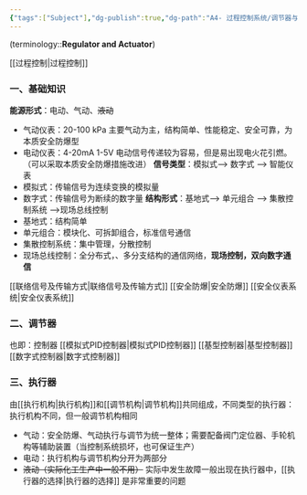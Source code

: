 ```yaml
---
{"tags":["Subject"],"dg-publish":true,"dg-path":"A4- 过程控制系统/调节器与执行器/调节器与执行器.md","dg-pinned":true,"permalink":"/A4- 过程控制系统/调节器与执行器/调节器与执行器/","pinned":true,"dgPassFrontmatter":true,"noteIcon":"","created":"2024-10-15T14:14:30.000+08:00","updated":"2025-04-29T16:27:12.032+08:00"}
---
```


(terminology::**Regulator and Actuator**)

[[过程控制\|过程控制]]
### 一、基础知识
**能源形式**：电动、气动、~~液动~~
- 气动仪表：20-100 kPa  主要气动为主，结构简单、性能稳定、安全可靠，为本质安全防爆型
- 电动仪表：4-20mA  1-5V  电动信号传递较为容易，但是易出现电火花引燃。（可以采取本质安全防爆措施改进）
**信号类型**：模拟式--> 数字式 --> 智能仪表
- 模拟式：传输信号为连续变换的模拟量
- 数字式：传输信号为断续的数字量
**结构形式**：基地式--> 单元组合  -->  集散控制系统 -->现场总线控制
- 基地式：结构简单
- 单元组合：模块化、可拆卸组合，标准信号通信
- 集散控制系统：集中管理，分散控制
- 现场总线控制：全分布式，、多分支结构的通信网络，**现场控制，双向数字通信**

[[联络信号及传输方式\|联络信号及传输方式]]
[[安全防爆\|安全防爆]]
[[安全仪表系统\|安全仪表系统]]
### 二、调节器
也即：控制器
[[模拟式PID控制器\|模拟式PID控制器]]
[[基型控制器\|基型控制器]]
[[数字式控制器\|数字式控制器]]

### 三、执行器
由[[执行机构\|执行机构]]和[[调节机构\|调节机构]]共同组成，不同类型的执行器：执行机构不同，但一般调节机构相同
- 气动：安全防爆、气动执行与调节为统一整体；需要配备阀门定位器、手轮机构等辅助装置（当控制系统损坏，也可保证生产）
- 电动：执行机构与调节机构分开为两部分
- ~~液动（实际化工生产中一般不用）~~
实际中发生故障一般出现在执行器中，[[执行器的选择\|执行器的选择]] 是非常重要的问题

